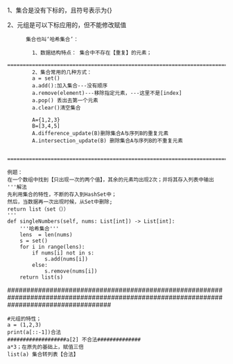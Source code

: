 1、集合是没有下标的，且符号表示为{}

2、元组是可以下标应用的，但不能修改赋值
  
  

          集合也叫‘哈希集合’：

            1、数据结构特点： 集合中不存在【重复】的元素；
            =============================================================================================================
            2、集合常用的几种方式：
            a = set()
            a.add():加入集合---没有顺序
            a.remove(element)---移除指定元素，---这里不是[index]
            a.pop() 丢出去第一个元素
            a.clear()清空集合

            A={1,2,3}
            B=[3,4,5]
            A.difference_update(B)删除集合A与序列B的重复元素
            A.intersection_update(B) 删除集合A与序列B的不重复元素

   
    =============================================================================================================
    
    例题：
    在一个数组中找到【只出现一次的两个值】，其余的元素均出现2次；并将其存入列表中输出
    '''解法
    先利用集合的特性，不断的存入到HashSet中；
    然后，当数据再一次出现时候，从Set中删除;
    return list（set（））
    '''
    def singleNumbers(self, nums: List[int]) -> List[int]:
        '''哈希集合'''
        lens  = len(nums)
        s = set()
        for i in range(lens):
            if nums[i] not in s:
                s.add(nums[i])
            else:
                s.remove(nums[i])
        return list(s)

























###########################################################################################################################################
        
    #元组的特性；
    a = (1,2,3)
    print(a[::-1])合法
    ###################a[2] 不合法##############
    a*3；在原先的基础上，赋值三倍
    list(a) 集合转列表【合法】
    
    
    
